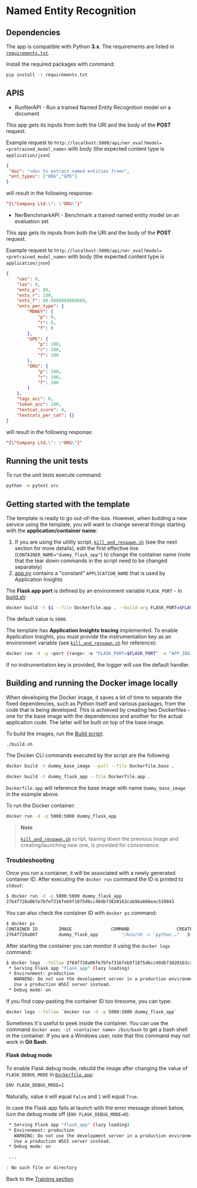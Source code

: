 # Named Entity Recognition

## Dependencies

The app is compatible with Python **3.x**. The requirements are listed in [`requirements.txt`](./requirements.txt).

Install the required packages with command:

```bash
pip install -r requirements.txt
```

## APIS

* RunNerAPI - Run a trained Named Entity Recognition model on a document

This app gets its inputs from both the URI and the body of the **POST** request.

Example request to `http://localhost:5000/api/ner_eval?model=<pretrained_model_name>` with body (the expected content type is `application/json`)

```json
{
 "doc": "<doc to extract named entities from>",
 "ent_types": ["ORG","GPE"]
}
```

will result in the following response:

```json
"{\"Company Ltd.\": \"ORG\"}"
```

* NerBenchmarkAPI - Benchmark a trained named entity model on an evaluation set

This app gets its inputs from both the URI and the body of the **POST** request.

Example request to `http://localhost:5000/api/ner_eval?model=<pretrained_model_name>` with body (the expected content type is `application/json`)

```json
{
    "uas": 0,
    "las": 0,
    "ents_p": 80,
    "ents_r": 100,
    "ents_f": 88.8888888888889,
    "ents_per_type": {
        "MONEY": {
            "p": 0,
            "r": 0,
            "f": 0
        },
        "GPE": {
            "p": 100,
            "r": 100,
            "f": 100
        },
        "ORG": {
            "p": 100,
            "r": 100,
            "f": 100
        }
    },
    "tags_acc": 0,
    "token_acc": 100,
    "textcat_score": 0,
    "textcats_per_cat": {}
}
```

will result in the following response:

```json
"{\"Company Ltd.\": \"ORG\"}"
```

## Running the unit tests

To run the unit tests execute command:

```bash
python -m pytest src
```

## Getting started with the template

The template is ready to go out-of-the-box. However, when building a new service using the template, you will want to change several things starting with the **application/container name**:

  1. If you are using the utility script, [`kill_and_respawn.sh`](./kill_and_respawn.sh) (see the next section for more details), edit the first effective line (`CONTAINER_NAME="dummy_flask_app"`) to change the container name (note that the tear down commands in the script need to be changed separately)
  2. [app.py](./app.py) contains a "constant" `APPLICATION_NAME` that is used by Application Insights

The **Flask app port** is defined by an environment variable `FLASK_PORT` - in [build.sh](./build.sh):

```sh
docker build -t $1 --file Dockerfile.app . --build-arg FLASK_PORT=$FLASK_PORT
```

The default value is `5000`.

The template has **Application Insights tracing** implemented. To enable Application Insights, you must provide the instrumentation key as an environment variable (see [`kill_and_respawn.sh`](./kill_and_respawn.sh) for reference):

```sh
docker run -d -p <port (range> -e "FLASK_PORT=$FLASK_PORT" -e "APP_INSIGHTS_KEY=ADD_YOUR_KEY_HERE" <container name>
```

If no instrumentation key is provided, the logger will use the default handler.

## Building and running the Docker image locally

When developing the Docker image, it saves a lot of time to separate the fixed dependencies, such as Python itself and various packages, from the code that is being developed. This is achieved by creating two Dockerfiles - one for the base image with the dependencies and another for the actual application code. The latter will be built on top of the base image.

To build the images, run the [Build script](./build.sh):

```bash
./build.sh
```

The Docker CLI commands executed by the script are the following:

```bash
docker build -t dummy_base_image --pull --file Dockerfile.base .
```

```bash
docker build -t dummy_flask_app --file Dockerfile.app .
```

`Dockerfile.app` will reference the base image with name `dummy_base_image` in the example above.

To run the Docker container:

```bash
docker run -d -p 5000:5000 dummy_flask_app
```

> **Note**
>
> [`kill_and_respawn.sh`](./kill_and_respawn.sh) script, tearing down the previous image and creating/launching new one, is provided for convenience.

### Troubleshooting

Once you run a container, it will be associated with a newly generated container ID. After executing the `docker run` command the ID is printed to `stdout`:

```bash
$ docker run -d -p 5000:5000 dummy_flask_app
2764f728a06fe7bfef316feb9f1875d6cc40db73820163cab9ba666eac539843
```

You can also check the container ID with `docker ps` command:

```bash
$ docker ps
CONTAINER ID        IMAGE               COMMAND                  CREATED             STATUS              PORTS                    NAMES
2764f728a06f        dummy_flask_app         "/bin/sh -c 'python …"   3 seconds ago       Up 1 second         0.0.0.0:5000->5000/tcp   heuristic_hugle
```

After starting the container you can monitor it using the `docker logs` command:

```bash
$ docker logs --follow 2764f728a06fe7bfef316feb9f1875d6cc40db73820163cab9ba666eac539843
 * Serving Flask app "flask_app" (lazy loading)
 * Environment: production
   WARNING: Do not use the development server in a production environment.
   Use a production WSGI server instead.
 * Debug mode: on
```

If you find copy-pasting the container ID too tiresome, you can type:

```bash
docker logs --follow `docker run -d -p 5000:5000 dummy_flask_app`
```

Sometimes it's useful to peek inside the container. You can use the command `docker exec -it <container name> /bin/bash` to get a bash shell in the container. If you are a Windows user, note that this command may not work in **Git Bash**.

#### Flask debug mode

To enable Flask debug mode, rebuild the image after changing the value of `FLASK_DEBUG_MODE` in [`Dockerfile.app`](./Dockerfile.app):

```bash
ENV FLASK_DEBUG_MODE=1
```

Naturally, value `0` will equal `False` and `1` will equal `True`.

In case the Flask app fails at launch with the error message shown below, turn the debug mode off (`ENV FLASK_DEBUG_MODE=0`):

```bash
 * Serving Flask app "flask_app" (lazy loading)
 * Environment: production
   WARNING: Do not use the development server in a production environment.
   Use a production WSGI server instead.
 * Debug mode: on

 ...

: No such file or directory
```

Back to the [Training section](../README.md)
